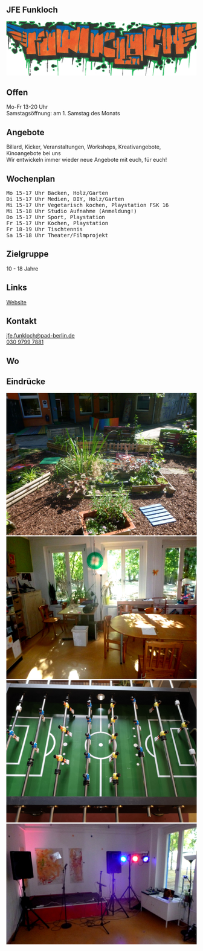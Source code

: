 ## JFE Funkloch
<img id="topmedia" src="images/Funkloch/Funkloch.png" />

## Offen
Mo-Fr 13-20 Uhr<br>
Samstagsöffnung: am 1. Samstag des Monats

## Angebote
Billard, Kicker, Veranstaltungen, Workshops, Kreativangebote, Kinoangebote bei uns<br>
Wir entwickeln immer wieder neue Angebote mit euch, für euch! 

## Wochenplan
<pre id="weeklyschedule">
Mo 15-17 Uhr Backen, Holz/Garten
Di 15-17 Uhr Medien, DIY, Holz/Garten
Mi 15-17 Uhr Vegetarisch kochen, Playstation FSK 16
Mi 15-18 Uhr Studio Aufnahme (Anmeldung!)
Do 15-17 Uhr Sport, Playstation
Fr 15-17 Uhr Kochen, Playstation
Fr 18-19 Uhr Tischtennis
Sa 15-18 Uhr Theater/Filmprojekt
</pre>

## Zielgruppe
10 - 18 Jahre

## Links
<a class="external_link" href="https://www.pad-berlin.de/jugendarbeit-praevention-und-qualifikation/jfe-funkloch">Website</a>

## Kontakt
[jfe.funkloch@pad-berlin.de](mailto:jfe.funkloch@pad-berlin.de)<br>
<a href="tel:+3097997881">030 9799 7881</a>

## Wo
<div id="gmap"></div>
<script>window.onload = showMap('Malchower Weg 48, 13053 Berlin', 0, 'gmap_mini')</script>

## Eindrücke
<div class="mediacontainer">
  <img src="images/Funkloch/1.jpg" />
  <img src="images/Funkloch/2.jpg" />
  <img src="images/Funkloch/3.jpg" />
  <img src="images/Funkloch/4.jpg" />
</div>
